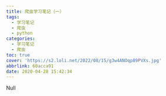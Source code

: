 ```yaml
---
title: 爬虫学习笔记（一）
tags:
  - 学习笔记
  - 爬虫
  - python
categories:
  - 学习笔记
  - 爬虫
toc: true
cover: 'https://s2.loli.net/2022/08/15/g3w4ANOqp89PVXs.jpg'
abbrlink: 60acca91
date: 2020-04-28 15:42:34
---
```


Null
